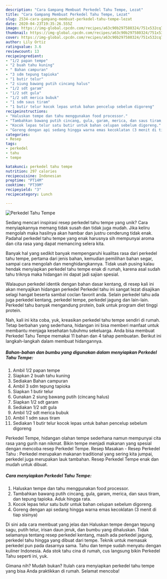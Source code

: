 ```yaml
---
description: "Cara Gampang Membuat Perkedel Tahu Tempe, Lezat"
title: "Cara Gampang Membuat Perkedel Tahu Tempe, Lezat"
slug: 2534-cara-gampang-membuat-perkedel-tahu-tempe-lezat
date: 2020-04-23T19:35:26.555Z
image: https://img-global.cpcdn.com/recipes/a63c90b297580324/751x532cq70/perkedel-tahu-tempe-foto-resep-utama.jpg
thumbnail: https://img-global.cpcdn.com/recipes/a63c90b297580324/751x532cq70/perkedel-tahu-tempe-foto-resep-utama.jpg
cover: https://img-global.cpcdn.com/recipes/a63c90b297580324/751x532cq70/perkedel-tahu-tempe-foto-resep-utama.jpg
author: Lily Ortiz
ratingvalue: 3.6
reviewcount: 13
recipeingredient:
- "1/2 papan tempe"
- "2 buah tahu kuning"
- " Bahan campuran"
- "3 sdm tepung tapioka"
- "1 butir telur"
- "2 siung bawang putih cincang halus"
- "1/2 sdt garam"
- "1/2 sdt gula"
- "1/2 sdt merica bubuk"
- "1 sdm saus tiram"
- "1 butir telur kocok lepas untuk bahan pencelup sebelum digoreng"
recipeinstructions:
- "Haluskan tempe dan tahu menggunakan food processor."
- "Tambahkan bawang putih cincang, gula, garam, merica, dan saus tiram, dan tepung tapioka. Aduk hingga rata."
- "Kocok lepas telur satu butir untuk bahan celupan sebelum digoreng."
- "Goreng dengan api sedang hingga warna emas kecoklatan (3 menit di tiap sisinya)"
categories:
- Resep
tags:
- perkedel
- tahu
- tempe

katakunci: perkedel tahu tempe 
nutrition: 297 calories
recipecuisine: Indonesian
preptime: "PT14M"
cooktime: "PT39M"
recipeyield: "3"
recipecategory: Lunch

---
```



![Perkedel Tahu Tempe](https://img-global.cpcdn.com/recipes/a63c90b297580324/751x532cq70/perkedel-tahu-tempe-foto-resep-utama.jpg)

Sedang mencari inspirasi resep perkedel tahu tempe yang unik? Cara menyiapkannya memang tidak susah dan tidak juga mudah. Jika keliru mengolah maka hasilnya akan hambar dan justru cenderung tidak enak. Padahal perkedel tahu tempe yang enak harusnya sih mempunyai aroma dan cita rasa yang dapat memancing selera kita.

Banyak hal yang sedikit banyak mempengaruhi kualitas rasa dari perkedel tahu tempe, pertama dari jenis bahan, kemudian pemilihan bahan segar, sampai cara mengolah dan menghidangkannya. Tidak usah pusing kalau hendak menyiapkan perkedel tahu tempe enak di rumah, karena asal sudah tahu triknya maka hidangan ini dapat jadi sajian spesial.

Walaupun perkedel identik dengan bahan dasar kentang, di resep kali ini akan menyajikan hidangan perkedel Perkedel tahu ini sangat lezat disajikan selagi hangat beserta sambal coclan favorit anda. Selain perkedel tahu ada juga perkedel kentang, perkedel tempe, perkedel jagung dan lain-lain. Perkedel tahu banyak mengandung protein, baik untuk program diet tinggi protein.


Nah, kali ini kita coba, yuk, kreasikan perkedel tahu tempe sendiri di rumah. Tetap berbahan yang sederhana, hidangan ini bisa memberi manfaat untuk membantu menjaga kesehatan tubuhmu sekeluarga. Anda bisa membuat Perkedel Tahu Tempe memakai 11 bahan dan 4 tahap pembuatan. Berikut ini langkah-langkah dalam membuat hidangannya.

<!--inarticleads1-->

##### Bahan-bahan dan bumbu yang digunakan dalam menyiapkan Perkedel Tahu Tempe:

1. Ambil 1/2 papan tempe
1. Siapkan 2 buah tahu kuning
1. Sediakan  Bahan campuran
1. Ambil 3 sdm tepung tapioka
1. Siapkan 1 butir telur
1. Gunakan 2 siung bawang putih (cincang halus)
1. Siapkan 1/2 sdt garam
1. Sediakan 1/2 sdt gula
1. Ambil 1/2 sdt merica bubuk
1. Ambil 1 sdm saus tiram
1. Sediakan 1 butir telur kocok lepas untuk bahan pencelup sebelum digoreng


Perkedel Tempe, hidangan olahan tempe sederhana namun mempunyai cita rasa yang gurih nan nikmat. Bikin tempe menjadi makanan yang spesial dengan mencoba resep Perkedel Tempe. Resep Masakan - Resep Perkedel Tahu : Perkedel merupakan makanan traditional yang sering kita jumpai, perkedel juga merupakan lauk tambahan. Resep Perkedel Tempe enak dan mudah untuk dibuat. 

<!--inarticleads2-->

##### Cara menyiapkan Perkedel Tahu Tempe:

1. Haluskan tempe dan tahu menggunakan food processor.
1. Tambahkan bawang putih cincang, gula, garam, merica, dan saus tiram, dan tepung tapioka. Aduk hingga rata.
1. Kocok lepas telur satu butir untuk bahan celupan sebelum digoreng.
1. Goreng dengan api sedang hingga warna emas kecoklatan (3 menit di tiap sisinya)


Di sini ada cara membuat yang jelas dan Haluskan tempe dengan tepung sagu, putih telur, irisan daun jeruk, dan bumbu yang dihaluskan. Tidak selamanya tentang resep perkedel kentang, masih ada perkedel jagung, perkedel tahu hingga yang dibuat dari tempe. Teknik untuk memasak perkedel pun pada dasarnya sama. Tahu dan tempe sudah menyatu dengan kuliner Indonesia. Ada stok tahu cina di rumah, cus langsung bikin Perkedel Tahu seperti ini, yuk. 

Gimana nih? Mudah bukan? Itulah cara menyiapkan perkedel tahu tempe yang bisa Anda praktikkan di rumah. Selamat mencoba!
